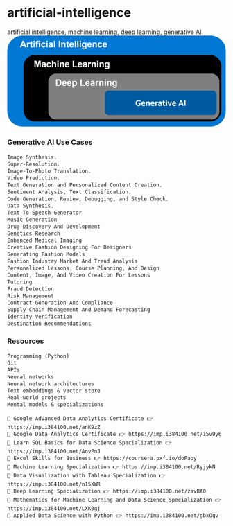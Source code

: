 # artificial-intelligence
artificial intelligence, machine learning, deep learning, generative AI  
![AI](images/ai-ml-dl-gai.png)

### Generative AI Use Cases
	Image Synthesis.
	Super-Resolution.
	Image-To-Photo Translation.
	Video Prediction.
	Text Generation and Personalized Content Creation.
	Sentiment Analysis, Text Classification.
	Code Generation, Review, Debugging, and Style Check.
	Data Synthesis.
	Text-To-Speech Generator
	Music Generation 
	Drug Discovery And Development
	Genetics Research
	Enhanced Medical Imaging
	Creative Fashion Designing For Designers
	Generating Fashion Models
	Fashion Industry Market And Trend Analysis 
	Personalized Lessons, Course Planning, And Design
	Content, Image, And Video Creation For Lessons
	Tutoring  
	Fraud Detection
	Risk Management
	Contract Generation And Compliance
	Supply Chain Management And Demand Forecasting
	Identity Verification
	Destination Recommendations

### Resources
	Programming (Python)
	Git
	APIs
	Neural networks
	Neural network architectures
	Text embeddings & vector store
	Real-world projects
	Mental models & specializations
	
	📖 Google Advanced Data Analytics Certificate 👉 https://imp.i384100.net/anK9zZ
	📖 Google Data Analytics Certificate 👉 https://imp.i384100.net/15v9y6
	📖 Learn SQL Basics for Data Science Specialization 👉 https://imp.i384100.net/AovPnJ
	📖 Excel Skills for Business 👉 https://coursera.pxf.io/doPaoy
	📖 Machine Learning Specialization 👉 https://imp.i384100.net/RyjykN
	📖 Data Visualization with Tableau Specialization 👉https://imp.i384100.net/n15XWR
	📖 Deep Learning Specialization 👉 https://imp.i384100.net/zavBA0
	📖 Mathematics for Machine Learning and Data Science Specialization 👉 https://imp.i384100.net/LXK0gj
	📖 Applied Data Science with Python 👉 https://imp.i384100.net/gbxOqv


